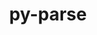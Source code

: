 ---
title: "py-parse"
layout: cache
categories: [package, develop-2024-06-09]
meta: {"versions": ["1.18.0"], "compilers": ["gcc@=11.4.0", "gcc@=7.5.0", "gcc@=9.4.0", "oneapi@=2024.0.0"], "oss": ["ubuntu18.04", "ubuntu20.04", "ubuntu22.04"], "platforms": ["linux"], "targets": ["neoverse_v1", "neoverse_v2", "ppc64le", "x86_64_v3"], "stacks": ["e4s", "e4s-neoverse-v2", "e4s-neoverse_v1", "e4s-oneapi", "e4s-power", "radiuss", "root"], "num_specs": 6, "num_specs_by_stack": {"root": 6, "e4s": 1, "e4s-oneapi": 1, "e4s-neoverse-v2": 1, "e4s-power": 1, "e4s-neoverse_v1": 1, "radiuss": 1}}
spec_details: [{"hash": "5awx4d6ou3mntwcox3fawmjlivcydmqd", "compiler": "gcc@=11.4.0", "versions": ["1.18.0"], "os": "ubuntu22.04", "platform": "linux", "target": "x86_64_v3", "variants": ["build_system=python_pip"], "stacks": ["root", "e4s"], "size": "-", "tarball": "https://binaries.spack.io/develop-2024-06-09/build_cache/linux-ubuntu22.04-x86_64_v3/gcc-11.4.0/py-parse-1.18.0/linux-ubuntu22.04-x86_64_v3-gcc-11.4.0-py-parse-1.18.0-5awx4d6ou3mntwcox3fawmjlivcydmqd.spack"}, {"hash": "gjaldtlqiixsyrgqzlndj2qnjejozfwl", "compiler": "oneapi@=2024.0.0", "versions": ["1.18.0"], "os": "ubuntu22.04", "platform": "linux", "target": "x86_64_v3", "variants": ["build_system=python_pip"], "stacks": ["e4s-oneapi", "root"], "size": "-", "tarball": "https://binaries.spack.io/develop-2024-06-09/build_cache/linux-ubuntu22.04-x86_64_v3/oneapi-2024.0.0/py-parse-1.18.0/linux-ubuntu22.04-x86_64_v3-oneapi-2024.0.0-py-parse-1.18.0-gjaldtlqiixsyrgqzlndj2qnjejozfwl.spack"}, {"hash": "dhvaxs32rvsobnaffydmrpuqrjcahcvg", "compiler": "gcc@=11.4.0", "versions": ["1.18.0"], "os": "ubuntu22.04", "platform": "linux", "target": "neoverse_v2", "variants": ["build_system=python_pip"], "stacks": ["e4s-neoverse-v2", "root"], "size": "-", "tarball": "https://binaries.spack.io/develop-2024-06-09/build_cache/linux-ubuntu22.04-neoverse_v2/gcc-11.4.0/py-parse-1.18.0/linux-ubuntu22.04-neoverse_v2-gcc-11.4.0-py-parse-1.18.0-dhvaxs32rvsobnaffydmrpuqrjcahcvg.spack"}, {"hash": "vto5fpi66op6id3njskibolrgfsndctw", "compiler": "gcc@=9.4.0", "versions": ["1.18.0"], "os": "ubuntu20.04", "platform": "linux", "target": "ppc64le", "variants": ["build_system=python_pip"], "stacks": ["root", "e4s-power"], "size": "-", "tarball": "https://binaries.spack.io/develop-2024-06-09/build_cache/linux-ubuntu20.04-ppc64le/gcc-9.4.0/py-parse-1.18.0/linux-ubuntu20.04-ppc64le-gcc-9.4.0-py-parse-1.18.0-vto5fpi66op6id3njskibolrgfsndctw.spack"}, {"hash": "535d32kkccd647gs65jejvvt2hfwcjea", "compiler": "gcc@=11.4.0", "versions": ["1.18.0"], "os": "ubuntu22.04", "platform": "linux", "target": "neoverse_v1", "variants": ["build_system=python_pip"], "stacks": ["root", "e4s-neoverse_v1"], "size": "-", "tarball": "https://binaries.spack.io/develop-2024-06-09/build_cache/linux-ubuntu22.04-neoverse_v1/gcc-11.4.0/py-parse-1.18.0/linux-ubuntu22.04-neoverse_v1-gcc-11.4.0-py-parse-1.18.0-535d32kkccd647gs65jejvvt2hfwcjea.spack"}, {"hash": "hbfy7tthlfujwgyfq6oyma5mlrzaqvml", "compiler": "gcc@=7.5.0", "versions": ["1.18.0"], "os": "ubuntu18.04", "platform": "linux", "target": "x86_64_v3", "variants": ["build_system=python_pip"], "stacks": ["root", "radiuss"], "size": "-", "tarball": "https://binaries.spack.io/develop-2024-06-09/build_cache/linux-ubuntu18.04-x86_64_v3/gcc-7.5.0/py-parse-1.18.0/linux-ubuntu18.04-x86_64_v3-gcc-7.5.0-py-parse-1.18.0-hbfy7tthlfujwgyfq6oyma5mlrzaqvml.spack"}]
---